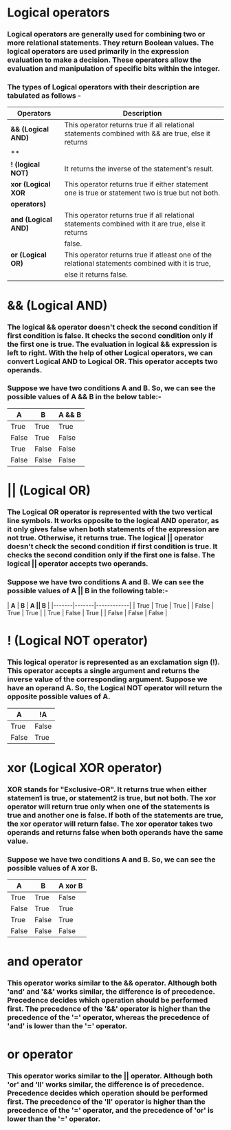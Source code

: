 # Logical operators

### Logical operators are generally used for combining two or more relational statements. They return Boolean values. The logical operators are used primarily in the expression evaluation to make a decision. These operators allow the evaluation and manipulation of specific bits within the integer.

### The types of Logical operators with their description are tabulated as follows -

| **Operators**        | **Description**                                                                                    |
|----------------------|----------------------------------------------------------------------------------------------------|
| **&& (Logical AND)** | This operator returns true if all relational statements combined with && are true, else it returns |  |                      | false.                                                                                             |
| **|| (Logical OR)**  | This operator returns true if at least one of the relational statements combined with || is true,  |   |                      | else it returns false.                                                                             |
| **! (logical NOT)**  | It returns the inverse of the statement's result.                                                  |
| **xor (Logical XOR** | This operator returns true if either statement one is true or statement two is true but not both.  |
| **operators)**       |                                                                                                    |
| **and (Logical AND)**| This operator returns true if all relational statements combined with it are true, else it returns |
|                      | false.                                                                                             |
| **or (Logical OR)**  | This operator returns true if atleast one of the relational statements combined with it is true,   |
|                      | else it returns false.                                                                             |

# && (Logical AND)
### The logical && operator doesn't check the second condition if first condition is false. It checks the second condition only if the first one is true. The evaluation in logical && expression is left to right. With the help of other Logical operators, we can convert Logical AND to Logical OR. This operator accepts two operands.
### Suppose we have two conditions A and B. So, we can see the possible values of A && B in the below table:-
| **A** | **B** | **A && B** |
|-------|-------|------------|
| True  | True  | True       |
| False | True  | False      |
| True  | False | False      |
| False | False | False      |

# || (Logical OR)
### The Logical OR operator is represented with the two vertical line symbols. It works opposite to the logical AND operator, as it only gives false when both statements of the expression are not true. Otherwise, it returns true. The logical || operator doesn't check the second condition if first condition is true. It checks the second condition only if the first one is false. The logical || operator accepts two operands.
### Suppose we have two conditions A and B. We can see the possible values of A || B in the following table:-
| **A** | **B** | **A || B** |
|-------|-------|------------|
| True  | True  | True       |
| False | True  | True       |
| True  | False | True       |
| False | False | False      |

# ! (Logical NOT operator)
### This logical operator is represented as an exclamation sign (!). This operator accepts a single argument and returns the inverse value of the corresponding argument. Suppose we have an operand A. So, the Logical NOT operator will return the opposite possible values of A.
| **A** | **!A** |
|-------|--------|
| True  | False  |
| False | True   |

# xor (Logical XOR operator)
### XOR stands for "Exclusive-OR". It returns true when either statemen1 is true, or statement2 is true, but not both. The xor operator will return true only when one of the statements is true and another one is false. If both of the statements are true, the xor operator will return false. The xor operator takes two operands and returns false when both operands have the same value.
### Suppose we have two conditions A and B. So, we can see the possible values of A xor B.
| **A** | **B** | **A xor B** |
|-------|-------|-------------|
| True  | True  | False       |
| False | True  | True        |
| True  | False | True        |
| False | False | False       |

# and operator
### This operator works similar to the && operator. Although both 'and' and '&&' works similar, the difference is of precedence. Precedence decides which operation should be performed first. The precedence of the '&&' operator is higher than the precedence of the '=' operator, whereas the precedence of 'and' is lower than the '=' operator.

# or operator
### This operator works similar to the || operator. Although both 'or' and 'II' works similar, the difference is of precedence. Precedence decides which operation should be performed first. The precedence of the 'II' operator is higher than the precedence of the '=' operator, and the precedence of 'or' is lower than the '=' operator.


```

```
